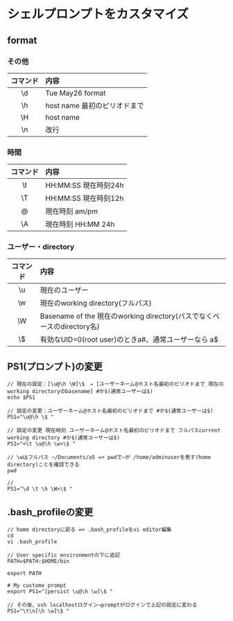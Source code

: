 # シェルプロンプトをカスタマイズ　

## format

### その他

|コマンド|内容|
|:------------:|:-----------|
|\d|Tue May26 format|
|\h|host name 最初のピリオドまで|
|\H|host name|
|\n|改行|

### 時間

|コマンド|内容|
|:------------:|:-----------|
|\t|HH:MM:SS 現在時刻24h|
|\T|HH:MM:SS 現在時刻12h|
|\@|現在時刻 am/pm|
|\A|現在時刻 HH:MM 24h|

### ユーザー・directory

|コマンド|内容|
|:------------:|:-----------|
|\u|現在のユーザー|
|\w|現在のworking directory(フルパス)|
|\W|Basename of the 現在のworking directory(パスでなくベースのdirectory名)|
|\\$|有効なUID=0(root user)のときa#、通常ユーザーなら a$|

## PS1(プロンプト)の変更

```
// 現在の設定：[\u@\h \W]\$　→ [ユーザーネーム@ホスト名最初のピリオドまで 現在のworking directoryのbasename] #か$(通常ユーザーは$)
echo $PS1

// 設定の変更：ユーザーネーム@ホスト名最初のピリオドまで #か$(通常ユーザーは$)
PS1="\u@\h \$ "

// 設定の変更 現在時刻 ユーザーネーム@ホスト名最初のピリオドまで フルパスcurrent working directory #か$(通常ユーザーは$)
PS1="<\t \u@\h \w>\$ "
  
// \wはフルパス ~/Documents/a5 => pwdで~が /home/adminuserを表す(home directory)ことを確認できる
pwd

// 
PS1="\d \t \h \W>\$ "

```


## .bash_profileの変更

```
// home directoryに戻る => .bash_profileをvi editor編集
cd
vi .bash_profile

// User specific environmentの下に追記
PATH=$PATH:$HOME/bin

export PATH

# My custome prompt
export PS1="[persist \u@\h \w]\$ "

// その後、ssh localhostログイン→promptがログインで上記の設定に変わる
PS1="\t\n[\h \w]\$ "

```
